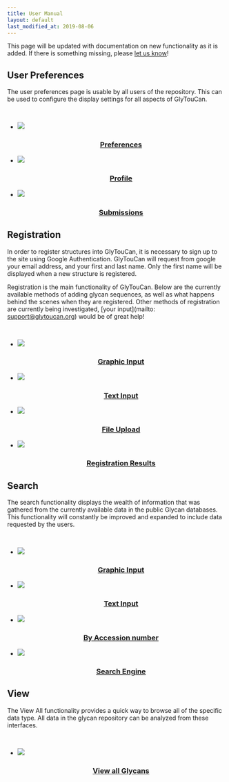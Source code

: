 ```yaml
---
title: User Manual
layout: default
last_modified_at: 2019-08-06
---
```


This page will be updated with documentation on new functionality as it is added.  If there is something missing, please [let us know](support@glytoucan.org)!

User Preferences
-----------------------------------------
The user preferences page is usable by all users of the repository.  This can be used to configure the display settings for all aspects of GlyTouCan.

<br>

<ul class="lesson-images">
  <li>
    <a href="../manual/preferences">
      <img src="../images/manual/preferences.png">
      <h3 style="text-align: center;">Preferences</h3>
    </a>
  </li>
  <li>
    <a href="../manual/profile">
      <img src="../images/manual/gtc-profile.png">
      <h3 style="text-align: center;">Profile</h3>
    </a>
  </li>
  <li>
    <a href="../manual/submissions">
      <img src="../images/manual/gtc-submissions.png">
      <h3 style="text-align: center;">Submissions</h3>
    </a>
  </li>
</ul>

Registration
-----------------------------------------

In order to register structures into GlyTouCan, it is necessary to sign up to the site using Google Authentication.  GlyTouCan will request from google your email address, and your first and last name.  Only the first name will be displayed when a new structure is registered.


Registration is the main functionality of GlyTouCan.  Below are the currently available methods of adding glycan sequences, as well as what happens behind the scenes when they are registered.  Other methods of registration are currently being investigated, [your input](mailto: support@glytoucan.org) would be of great help!

<br>

<ul class="lesson-images">
  <li>
    <a href="../manual/registration-graphical">
      <img src="../images/manual/registration-graphical.png">
      <h3 style="text-align: center;">Graphic Input</h3>
    </a>
  </li>
  <li>
    <a href="../manual/registration-text">
      <img src="../images/manual/registration-text.png">
      <h3 style="text-align: center;">Text Input</h3>
    </a>
  </li>
  <li>
    <a href="../manual/registration-upload">
      <img src="../images/manual/registration-upload.png">
      <h3 style="text-align: center;">File Upload</h3>
    </a>
  </li>
  <li>
    <a href="../manual/registration-result">
      <img src="../images/manual/registration-result.png">
      <h3 style="text-align: center;">Registration Results</h3>
    </a>
  </li>
<!--  <li>
    <a href="../manual/publication-registration">
      <img src="../images/manual/literature-registration.png">
      <h3 style="text-align: center;">Publication Registration</h3>
    </a>
  </li>
-->
</ul>

Search
---------------

The search functionality displays the wealth of information that was gathered from the currently available data in the public Glycan databases.  This functionality will constantly be improved and expanded to include data requested by the users.

<br>

<ul class="lesson-images">
  <li>
    <a href="../manual/search-graphical">
      <img src="../images/manual/search-graphical.png">
      <h3 style="text-align: center;">Graphic Input</h3>
    </a>
  </li>
  <li>
    <a href="../manual/search-text">
      <img src="../images/manual/search-text.png">
      <h3 style="text-align: center;">Text Input</h3>
    </a>
  </li>
  <li>
    <a href="../manual/search-id">
      <img src="../images/manual/search-id.png">
      <h3 style="text-align: center;">By Accession number</h3>
    </a>
  </li>
  <li>
    <a href="../manual/search-engine">
      <img src="../images/manual/search-engine.png">
      <h3 style="text-align: center;">Search Engine</h3>
    </a>
  </li>
</ul>

View
---------------

The View All functionality provides a quick way to browse all of the specific data type.  All data in the glycan repository can be analyzed from these interfaces.

<br>

<ul class="lesson-images">
  <li>
    <a href="../manual/browse-glycan">
      <img src="../images/manual/browse-glycan.png">
      <h3 style="text-align: center;">View all Glycans</h3>
    </a>
  </li>
</ul>
